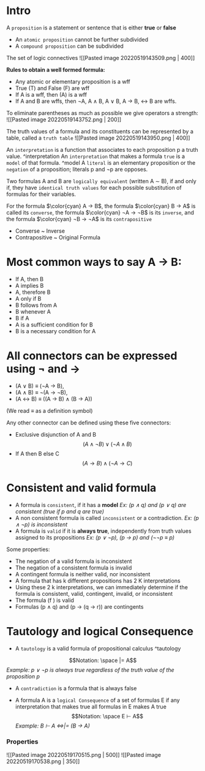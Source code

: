 # Intro
A `proposition` is a statement or sentence that is either **true** or **false**
- An `atomic proposition` cannot be further subdivided
- A `compound proposition` can be subdivided

The set of logic connectives
![[Pasted image 20220519143509.png | 400]]

**Rules to obtain a well formed formula:**
- Any atomic or elementary proposition is a wff
- True (T) and False (F) are wff
-  If A is a wff, then (A) is a wff
-  If A and B are wffs, then ¬A, A ∧ B, A ∨ B, A → B, ↔ B are wffs.

To eliminate parentheses as much as possible we give operators a strength:
![[Pasted image 20220519143752.png | 200]]

The truth values of a formula and its constituents can be represented by a table, called a `truth table`
![[Pasted image 20220519143950.png | 400]]

An `interpretation` is a function that associates to each proposition p a truth value. ^interpretation
An `interpretation` that makes a formula `true` is a `model` of that formula. ^model
A `literal` is an elementary proposition or the `negation` of a proposition; literals p and ¬p are opposes.

Two formulas A and B are `logically equivalent` (written A ∼ B), if and only if, they have `identical truth values` for each possible substitution of formulas for their variables.

For the formula $\color{cyan} A → B$, the formula $\color{cyan} B → A$ is called its `converse`, the formula $\color{cyan} ¬A → ¬B$ is its `inverse`, and the formula $\color{cyan} ¬B → ¬A$ is its `contrapositive`
- Converse ~ Inverse
- Contrapositive ~ Original Formula

# **Most common ways to say A -> B:**
- If A, then B
- A implies B
- A, therefore B
- A only if B
- B follows from A
- B whenever A
- B if A
- A is a sufficient condition for B
- B is a necessary condition for A

# **All connectors can be expressed using ¬ and →**
- (A ∨ B) ≡ (¬A → B),
- (A ∧ B) ≡ ¬(A → ¬B),
- (A ↔ B) ≡ ((A → B) ∧ (B → A))

(We read ≡ as a definition symbol)

Any other connector can be defined using these five connectors:
- Exclusive disjunction of A and B
$$(A ∧ ¬B) ∨ (¬A ∧ B)$$
- If A then B else C
$$(A → B) ∧ (¬A → C)$$

# **Consistent and valid formula**
- A formula is `consistent`, if it has a **model**
*Ex: (p ∧ q) and (p ∨ q) are consistent (true if p and q are true)*
- A non consistent formula is called `inconsistent` or a contradiction.
*Ex: (p ∧ ¬p) is inconsistent*
- A formula is `valid` if it is **always true**, independently from truth values assigned to its propositions
*Ex: (p ∨ ¬p), (p → p) and (¬¬p ≡ p)*

Some properties:
- The negation of a valid formula is inconsistent
- The negation of a consistent formula is invalid
- A contingent formula is neither valid, nor inconsistent
- A formula that has k different propositions has 2 K interpretations
- Using these 2 k interpretations, we can immediately determine if the formula is consistent, valid, contingent, invalid, or inconsistent
- The formula (f ) is valid
- Formulas (p ∧ q) and (p → (q → r)) are contingents

# Tautology and logical Consequence
- A `tautology` is a valid formula of propositional calculus ^tautology

$$Notation: \space |= A$$*Example: p ∨ ¬p is always true regardless of the truth value of the proposition p*

- A `contradiction` is a formula that is always false

- A formula A is a `logical Consequence` of a set of formulas E if any interpretation that makes true all formulas in E makes A true
$$Notation: \space E ⊢ A$$
*Example: B ⊢ A ⇔|= (B → A)*

### Properties
![[Pasted image 20220519170515.png | 500]]
![[Pasted image 20220519170538.png | 350]]
